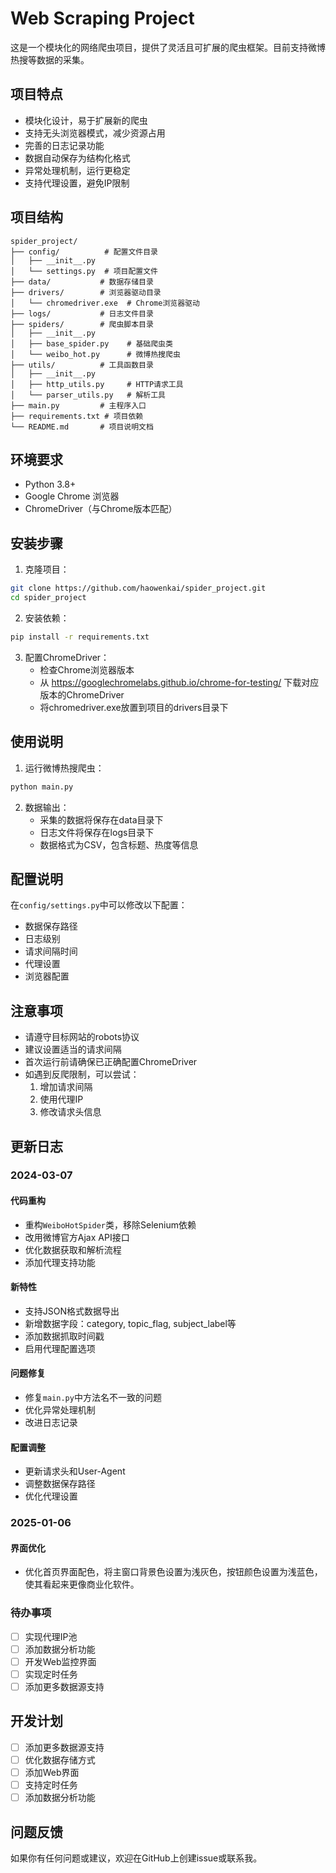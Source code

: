 # Web Scraping Project

这是一个模块化的网络爬虫项目，提供了灵活且可扩展的爬虫框架。目前支持微博热搜等数据的采集。

## 项目特点

- 模块化设计，易于扩展新的爬虫
- 支持无头浏览器模式，减少资源占用
- 完善的日志记录功能
- 数据自动保存为结构化格式
- 异常处理机制，运行更稳定
- 支持代理设置，避免IP限制

## 项目结构

```
spider_project/
├── config/          # 配置文件目录
│   ├── __init__.py
│   └── settings.py  # 项目配置文件
├── data/           # 数据存储目录
├── drivers/        # 浏览器驱动目录
│   └── chromedriver.exe  # Chrome浏览器驱动
├── logs/           # 日志文件目录
├── spiders/        # 爬虫脚本目录
│   ├── __init__.py
│   ├── base_spider.py    # 基础爬虫类
│   └── weibo_hot.py      # 微博热搜爬虫
├── utils/          # 工具函数目录
│   ├── __init__.py
│   ├── http_utils.py     # HTTP请求工具
│   └── parser_utils.py   # 解析工具
├── main.py         # 主程序入口
├── requirements.txt # 项目依赖
└── README.md       # 项目说明文档
```

## 环境要求

- Python 3.8+
- Google Chrome 浏览器
- ChromeDriver（与Chrome版本匹配）

## 安装步骤

1. 克隆项目：
```bash
git clone https://github.com/haowenkai/spider_project.git
cd spider_project
```

2. 安装依赖：
```bash
pip install -r requirements.txt
```

3. 配置ChromeDriver：
   - 检查Chrome浏览器版本
   - 从 https://googlechromelabs.github.io/chrome-for-testing/ 下载对应版本的ChromeDriver
   - 将chromedriver.exe放置到项目的drivers目录下

## 使用说明

1. 运行微博热搜爬虫：
```bash
python main.py
```

2. 数据输出：
   - 采集的数据将保存在data目录下
   - 日志文件将保存在logs目录下
   - 数据格式为CSV，包含标题、热度等信息

## 配置说明

在`config/settings.py`中可以修改以下配置：
- 数据保存路径
- 日志级别
- 请求间隔时间
- 代理设置
- 浏览器配置

## 注意事项

- 请遵守目标网站的robots协议
- 建议设置适当的请求间隔
- 首次运行前请确保已正确配置ChromeDriver
- 如遇到反爬限制，可以尝试：
  1. 增加请求间隔
  2. 使用代理IP
  3. 修改请求头信息

## 更新日志

### 2024-03-07
#### 代码重构
- 重构`WeiboHotSpider`类，移除Selenium依赖
- 改用微博官方Ajax API接口
- 优化数据获取和解析流程
- 添加代理支持功能

#### 新特性
- 支持JSON格式数据导出
- 新增数据字段：category, topic_flag, subject_label等
- 添加数据抓取时间戳
- 启用代理配置选项

#### 问题修复
- 修复`main.py`中方法名不一致的问题
- 优化异常处理机制
- 改进日志记录

#### 配置调整
- 更新请求头和User-Agent
- 调整数据保存路径
- 优化代理设置

### 2025-01-06
#### 界面优化
- 优化首页界面配色，将主窗口背景色设置为浅灰色，按钮颜色设置为浅蓝色，使其看起来更像商业化软件。

### 待办事项
- [ ] 实现代理IP池
- [ ] 添加数据分析功能
- [ ] 开发Web监控界面
- [ ] 实现定时任务
- [ ] 添加更多数据源支持

## 开发计划

- [ ] 添加更多数据源支持
- [ ] 优化数据存储方式
- [ ] 添加Web界面
- [ ] 支持定时任务
- [ ] 添加数据分析功能

## 问题反馈
如果你有任何问题或建议，欢迎在GitHub上创建issue或联系我。
